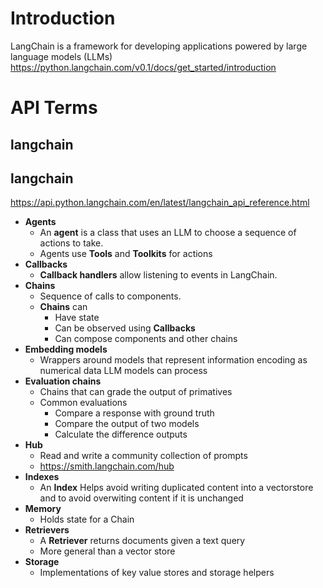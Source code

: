 # Introduction 

LangChain is a framework for developing applications powered by large language models (LLMs) https://python.langchain.com/v0.1/docs/get_started/introduction

# API Terms

## langchain

## langchain

https://api.python.langchain.com/en/latest/langchain_api_reference.html

 - **Agents** 
   - An **agent** is a class that uses an LLM to choose a sequence of actions to take.
   - Agents use **Tools** and **Toolkits** for actions
 - **Callbacks**
   - **Callback handlers** allow listening to events in LangChain.
 - **Chains**
   - Sequence of calls to components.
   - **Chains** can
     - Have state
     - Can be observed using **Callbacks**
     - Can compose components and other chains
 - **Embedding models**
   - Wrappers around models that represent information encoding as numerical data LLM models can process
 - **Evaluation chains** 
   - Chains that can grade the output of primatives
   - Common evaluations
     - Compare a response with ground truth
     - Compare the output of two models
     - Calculate the difference outputs
 - **Hub**
   - Read and write a community collection of prompts
   - https://smith.langchain.com/hub
 - **Indexes**
   - An **Index** Helps avoid writing duplicated content into a vectorstore and to avoid overwiting content if it is unchanged
 - **Memory**
   - Holds state for a Chain
 - **Retrievers**
   - A **Retriever** returns documents given a text query
   - More general than a vector store
 - **Storage**
   - Implementations of key value stores and storage helpers